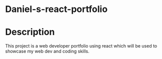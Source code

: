 # Daniel-s-react-portfolio

# Description

This project is a web developer portfolio using react which will be used to showcase my web dev and coding skills.